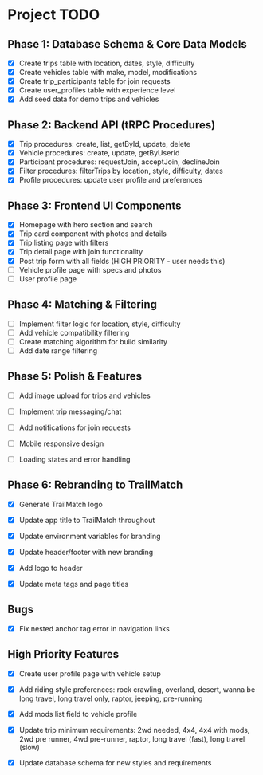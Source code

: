 # Project TODO

## Phase 1: Database Schema & Core Data Models
- [x] Create trips table with location, dates, style, difficulty
- [x] Create vehicles table with make, model, modifications
- [x] Create trip_participants table for join requests
- [x] Create user_profiles table with experience level
- [x] Add seed data for demo trips and vehicles

## Phase 2: Backend API (tRPC Procedures)
- [x] Trip procedures: create, list, getById, update, delete
- [x] Vehicle procedures: create, update, getByUserId
- [x] Participant procedures: requestJoin, acceptJoin, declineJoin
- [x] Filter procedures: filterTrips by location, style, difficulty, dates
- [x] Profile procedures: update user profile and preferences

## Phase 3: Frontend UI Components
- [x] Homepage with hero section and search
- [x] Trip card component with photos and details
- [x] Trip listing page with filters
- [x] Trip detail page with join functionality
- [x] Post trip form with all fields (HIGH PRIORITY - user needs this)
- [ ] Vehicle profile page with specs and photos
- [ ] User profile page

## Phase 4: Matching & Filtering
- [ ] Implement filter logic for location, style, difficulty
- [ ] Add vehicle compatibility filtering
- [ ] Create matching algorithm for build similarity
- [ ] Add date range filtering

## Phase 5: Polish & Features
- [ ] Add image upload for trips and vehicles
- [ ] Implement trip messaging/chat
- [ ] Add notifications for join requests
- [ ] Mobile responsive design
- [ ] Loading states and error handling



## Phase 6: Rebranding to TrailMatch
- [x] Generate TrailMatch logo
- [x] Update app title to TrailMatch throughout
- [x] Update environment variables for branding
- [x] Update header/footer with new branding
- [x] Add logo to header
- [x] Update meta tags and page titles



## Bugs
- [x] Fix nested anchor tag error in navigation links



## High Priority Features
- [x] Create user profile page with vehicle setup
- [x] Add riding style preferences: rock crawling, overland, desert, wanna be long travel, long travel only, raptor, jeeping, pre-running
- [x] Add mods list field to vehicle profile
- [x] Update trip minimum requirements: 2wd needed, 4x4, 4x4 with mods, 2wd pre runner, 4wd pre-runner, raptor, long travel (fast), long travel (slow)
- [x] Update database schema for new styles and requirements

